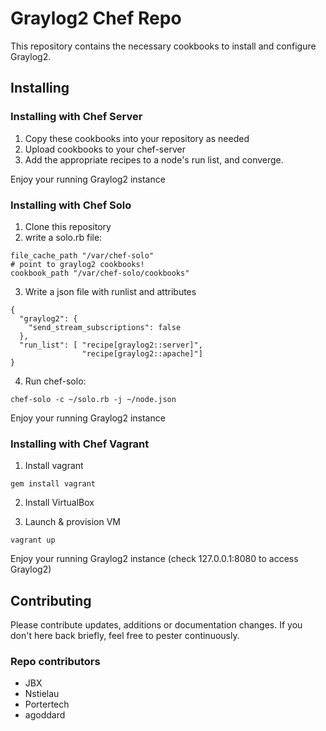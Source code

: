 Graylog2 Chef Repo
==================

This repository contains the necessary cookbooks to install and configure Graylog2.

Installing
----------

### Installing with Chef Server

  1) Copy these cookbooks into your repository as needed
  2) Upload cookbooks to your chef-server
  3) Add the appropriate recipes to a node's run list, and converge.

Enjoy your running Graylog2 instance

### Installing with Chef Solo

  1) Clone this repository
  2) write a solo.rb file:

    file_cache_path "/var/chef-solo"
    # point to graylog2 cookbooks!
    cookbook_path "/var/chef-solo/cookbooks"

  3) Write a json file with runlist and attributes

    {
      "graylog2": {
        "send_stream_subscriptions": false
      },
      "run_list": [ "recipe[graylog2::server]",
                    "recipe[graylog2::apache]"]
    }

  4) Run chef-solo:

    chef-solo -c ~/solo.rb -j ~/node.json

Enjoy your running Graylog2 instance

### Installing with Chef Vagrant

  1) Install vagrant

    gem install vagrant

  2) Install VirtualBox

  3) Launch & provision VM

    vagrant up

Enjoy your running Graylog2 instance (check 127.0.0.1:8080 to access Graylog2)


Contributing
------------

Please contribute updates, additions or documentation changes.  If you don't here back briefly,
feel free to pester continuously.

### Repo contributors

  * JBX
  * Nstielau
  * Portertech
  * agoddard

